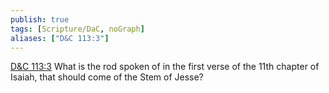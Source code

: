 ```yaml
---
publish: true
tags: [Scripture/DaC, noGraph]
aliases: ["D&C 113:3"]
---
```

[D&C 113:3](https://churchofjesuschrist.org/study/scriptures/dc-testament/dc/113?lang=eng&id=p3#p3) What is the rod spoken of in the first verse of the 11th chapter of Isaiah, that should come of the Stem of Jesse?
